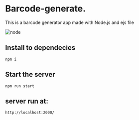 # Barcode-generate.
 
<p>This is a barcode generator app made with Node.js  and ejs file  

 <img align= "center"  alt ="node" src="https://img.shields.io/badge/Node.js-43853D?style=for-the-badge&logo=node.js&logoColor=white" /></p>

## Install to dependecies 
    npm i 

## Start the server 

    npm run start 

## server run at:
    http://localhost:2000/
    